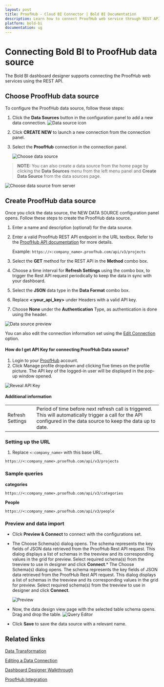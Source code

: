 ```yaml
---
layout: post
title: ProofHub - Cloud BI Connector | Bold BI Documentation
description: Learn how to connect ProofHub web service through REST API endpoint with cloud-hosted Bold BI and create data source for widget configuration.
platform: bold-bi
documentation: ug
---
```


# Connecting Bold BI to ProofHub data source

The Bold BI dashboard designer supports connecting the ProofHub web services using the REST API.

## Choose ProofHub data source

To configure the ProofHub data source, follow these steps:

1. Click the **Data Sources** button in the configuration panel to add a new data connection.
   ![Data source icon](/static/assets/cloud/working-with-datasource/data-connectors/images/common/DataSourcesIcon.png)  
   
2. Click **CREATE NEW** to launch a new connection from the connection panel.
3. Select the **ProofHub** connection in the connection panel.

   ![Choose data source](/static/assets/cloud/working-with-datasource/data-connectors/images/proofhub/ChooseDS.png)

> **NOTE:**  You can also create a data source from the home page by clicking the **Data Sources** menu from the left menu panel and **Create Data Source** from the data sources page.

   ![Choose data source from server](/static/assets/cloud/working-with-datasource/data-connectors/images/proofhub/ChooseDS_server.png)

## Create ProofHub data source

Once you click the data source, the NEW DATA SOURCE configuration panel opens. Follow these steps to create the ProofHub data source.
1. Enter a name and description (optional) for the data source.
2. Enter a valid ProofHub REST API endpoint in the URL textbox. Refer to the [ProofHub API documentation](https://github.com/ProofHub/api_v3) for more details.

      Example: `https://<:company_name>.proofhub.com/api/v3/projects`

3. Select the **GET** method for the REST API in the **Method** combo box.
4. Choose a time interval for **Refresh Settings** using the combo box, to trigger the Rest API request periodically to keep the data in sync with your dashboard.  
5. Select the **JSON** data type in the **Data Format** combo box.
6. Replace **&lt;:your_api_key&gt;** under Headers with a valid API key.
7. Choose **None** under the **Authentication** Type, as authentication is done using the header.

![Data source preview](/static/assets/cloud/working-with-datasource/data-connectors/images/proofhub/DataSourcesView.png)

You can also edit the connection information set using the [Edit Connection](/cloud-bi/working-with-data-source/editing-a-data-connection/) option.

#### How do I get API Key for connecting ProofHub Data source?

1. Login to your [ProofHub](https://www.ProofHub.com/login) account.
2. Click Manage profile dropdown and clicking five times on the profile picture. The API key of the logged-in user will be displayed in the pop-up window opened.

![Reveal API Key](/static/assets/cloud/working-with-datasource/data-connectors/images/proofhub/Access_key.png)

#### Additional information
<table width="600">
<tr>
<td>
Refresh Settings
</td>
<td>
Period of time before next refresh call is triggered. This will automatically trigger a call for the API configured in the data source to keep the data up to date.
</td>
</tr>
</table>

### Setting up the URL
1. Replace `<:company_name>` with this base URL.

`https://<:company_name>.proofhub.com/api/v3/projects`

### Sample queries

**categories**

`https://<:company_name>.proofhub.com/api/v3/categories`


**People**

`https://<:company_name>.proofhub.com/api/v3/people`

### Preview and data import
* Click **Preview & Connect** to connect with the configurations set.
* The Choose Schema(s) dialog opens. The schema represents the key fields of JSON data retrieved from the ProofHub Rest API request. This dialog displays a list of schemas in the treeview and its corresponding values in the grid for preview. Select required schema(s) from the treeview to use in designer and click **Connect**.* The Choose Schema(s) dialog opens. The schema represents the key fields of JSON data retrieved from the ProofHub Rest API request. This dialog displays a list of schemas in the treeview and its corresponding values in the grid for preview. Select required schema(s) from the treeview to use in designer and click **Connect**.

   ![Preview](/static/assets/cloud/working-with-datasource/data-connectors/images/common/Preview.png)

* Now, the data design view page with the selected table schema opens. Drag and drop the table.
   ![Query Editor](/static/assets/cloud/working-with-datasource/data-connectors/images/common/QueryEditor.png)

* Click **Save** to save the data source with a relevant name.

## Related links

[Data Transformation](/cloud-bi/working-with-data-source/transforming-data/joining-table/)

[Editing a Data Connection](/cloud-bi/working-with-data-source/editing-a-data-connection/)   

[Dashboard Designer Walkthrough](/cloud-bi/getting-started/quick-start/)

[ProofHub Integration](https://www.boldbi.com/integrations/ProofHub?utm_source=syncfusion&utm_medium=documentation&utm_campaign=boldbiProofHubintegration)
